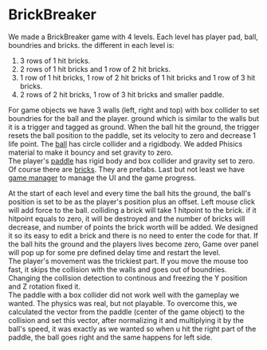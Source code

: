 # BrickBreaker

We made a BrickBreaker game with 4 levels. Each level has player pad, ball, boundries and bricks. the different in each level is:  
1. 3 rows of 1 hit bricks.  
2. 2 rows of 1 hit bricks and 1 row of 2 hit bricks.  
3. 1 row of 1 hit bricks, 1 row of 2 hit bricks of 1 hit bricks and 1 row of 3 hit bricks.  
4. 2 rows of 2 hit bricks, 1 row of 3 hit bricks and smaller paddle.

For game objects we have 3 walls (left, right and top) with box collider to set boundries for the ball and the player.
ground which is similar to the walls but it is a trigger and tagged as ground. When the ball hit the ground, the trigger resets the ball
position to the paddle, set its velocity to zero and decrease 1 life point.  The [ball](/Assets/Scripts/BallScript.cs) has circle collider and a rigidbody. We added Phisics material to make it bouncy and set gravity to zero.  
The player's [paddle](/Assets/Scripts/PadMovement.cs) has rigid body and box collider and gravity set to zero.  
Of course there are [bricks](/Assets/Scripts/PadMovement.cs). They are prefabs.  Last but not least we have [game manager](/Assets/Scripts/GameManager.cs) to manage the UI and the game progress.  

At the start of each level and every time the ball hits the ground, the ball's position is set to be as the player's position plus an offset. 
Left mouse click will add force to the ball. colliding a brick will take 1 hitpoint to the brick. if it hitpoint equals to zero, it will be destroyed and the number of bricks will decrease, and number of points the brick worth will be added. We designed it so its easy to edit a brick and there is no need to enter the code for that. If the ball hits the ground and the players lives become zero, Game over panel will pop up for some pre defined delay time and restart the level.  
The player's movement was the trickiest part. If you move the mouse too fast, it skips the collision with the walls and goes out of boundries. Changing the collision detection to continous and freezing the Y position and Z rotation fixed it.  
The paddle with a box collider did not work well with the gameplay we wanted. The physics was real, but not playable. To overcome this, we calculated the vector from the paddle (center of the game object) to the collision and set this vector, after normalizing it and multiplying it by the ball's speed, it was exactly as we wanted so when u hit the right part of the paddle, the ball goes right and the same happens for left side.
